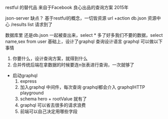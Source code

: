 restful 的替代品
来自于Facebook 良心出品的查询方案 2015年

json-server
缺点？
基于restful的概念，一切皆资源
url +action
db.json 资源中心
/results  list 请求到了

数据库里 还是db.json 一起被查出来，select *
多了好多我们不要的数据，select name,sex from user
基础上，设计了graphql  查询设计语言
graphql 可以做以下事情
1. 你要什么，设计查询方案，就得到什么
2. 合并传统后端在拿数据的时候要连n张表进行查询，一次就够了

- 启动graphql
    1. express
    2. 加入graphql 中间件，每次查询 graphql都会介入
       graphqlHTTP playground
    3. schema  hero + rootValue
      就有了
    4. graphql 可以省去很多的请求浪费
    5. 前端可以自己决定用哪些字段